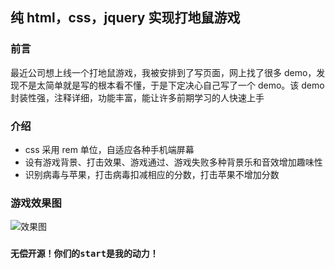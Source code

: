 ## 纯 html，css，jquery 实现打地鼠游戏

### 前言

最近公司想上线一个打地鼠游戏，我被安排到了写页面，网上找了很多 demo，发现不是太简单就是写的根本看不懂，于是下定决心自己写了一个 demo。该 demo 封装性强，注释详细，功能丰富，能让许多前期学习的人快速上手

### 介绍

- css 采用 rem 单位，自适应各种手机端屏幕
- 设有游戏背景、打击效果、游戏通过、游戏失败多种背景乐和音效增加趣味性
- 识别病毒与苹果，打击病毒扣减相应的分数，打击苹果不增加分数

### 游戏效果图

![效果图](https://img-blog.csdnimg.cn/20210414105016473.gif#pic_center)

### `无偿开源！你们的start是我的动力！`

